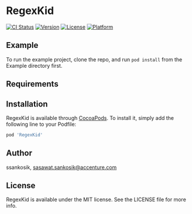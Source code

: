 # RegexKid

[![CI Status](https://img.shields.io/travis/ssankosik/RegexKid.svg?style=flat)](https://travis-ci.org/ssankosik/RegexKid)
[![Version](https://img.shields.io/cocoapods/v/RegexKid.svg?style=flat)](https://cocoapods.org/pods/RegexKid)
[![License](https://img.shields.io/cocoapods/l/RegexKid.svg?style=flat)](https://cocoapods.org/pods/RegexKid)
[![Platform](https://img.shields.io/cocoapods/p/RegexKid.svg?style=flat)](https://cocoapods.org/pods/RegexKid)

## Example

To run the example project, clone the repo, and run `pod install` from the Example directory first.

## Requirements

## Installation

RegexKid is available through [CocoaPods](https://cocoapods.org). To install
it, simply add the following line to your Podfile:

```ruby
pod 'RegexKid'
```

## Author

ssankosik, sasawat.sankosik@accenture.com

## License

RegexKid is available under the MIT license. See the LICENSE file for more info.
